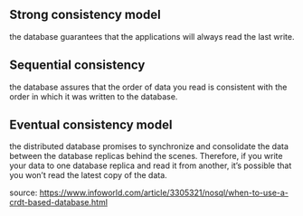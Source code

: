  
## Strong consistency model ## 

the database guarantees that the applications will always read the last write. 
 
## Sequential consistency ##

the database assures that the order of data you read is consistent with the order in which it was written to the database. 

## Eventual consistency model ##

the distributed database promises to synchronize and consolidate the data between the database replicas behind the scenes. Therefore, if you write your data to one database replica and read it from another, it’s possible that you won’t read the latest copy of the data.



source: https://www.infoworld.com/article/3305321/nosql/when-to-use-a-crdt-based-database.html
